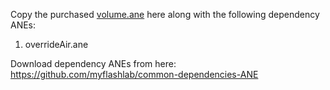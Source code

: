 Copy the purchased [volume.ane](https://www.myflashlabs.com/product/volume-control-adobe-air-native-extension-pro-version/) here along with the following dependency ANEs:

1. overrideAir.ane

Download dependency ANEs from here: https://github.com/myflashlab/common-dependencies-ANE